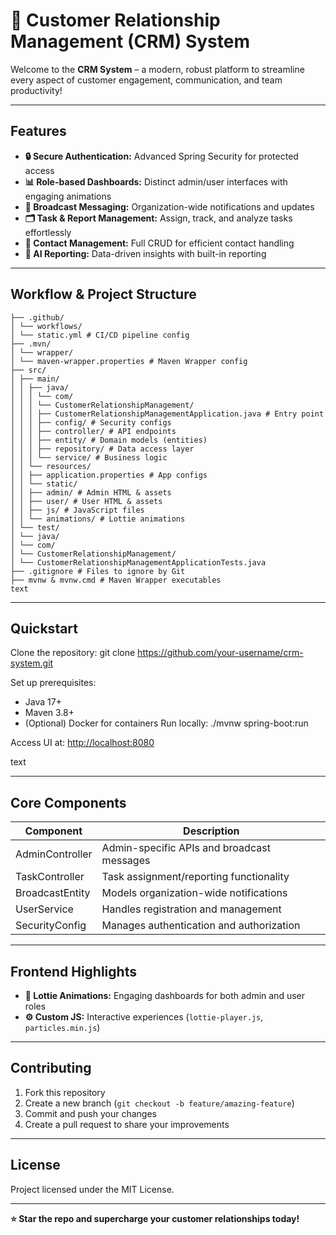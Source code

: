 # 🚀 Customer Relationship Management (CRM) System

Welcome to the **CRM System** – a modern, robust platform to streamline every aspect of customer engagement, communication, and team productivity!

---

## Features

- **🔒 Secure Authentication:** Advanced Spring Security for protected access  
- **📊 Role-based Dashboards:** Distinct admin/user interfaces with engaging animations  
- **📣 Broadcast Messaging:** Organization-wide notifications and updates  
- **🗂️ Task & Report Management:** Assign, track, and analyze tasks effortlessly  
- **📇 Contact Management:** Full CRUD for efficient contact handling  
- **🤖 AI Reporting:** Data-driven insights with built-in reporting  

---

## Workflow & Project Structure
```
├── .github/
│ └── workflows/
│ └── static.yml # CI/CD pipeline config
├── .mvn/
│ └── wrapper/
│ └── maven-wrapper.properties # Maven Wrapper config
├── src/
│ ├── main/
│ │ ├── java/
│ │ │ └── com/
│ │ │ └── CustomerRelationshipManagement/
│ │ │ ├── CustomerRelationshipManagementApplication.java # Entry point
│ │ │ ├── config/ # Security configs
│ │ │ ├── controller/ # API endpoints
│ │ │ ├── entity/ # Domain models (entities)
│ │ │ ├── repository/ # Data access layer
│ │ │ └── service/ # Business logic
│ │ └── resources/
│ │ ├── application.properties # App configs
│ │ └── static/
│ │ ├── admin/ # Admin HTML & assets
│ │ ├── user/ # User HTML & assets
│ │ ├── js/ # JavaScript files
│ │ └── animations/ # Lottie animations
│ └── test/
│ └── java/
│ └── com/
│ └── CustomerRelationshipManagement/
│ └── CustomerRelationshipManagementApplicationTests.java
├── .gitignore # Files to ignore by Git
├── mvnw & mvnw.cmd # Maven Wrapper executables
text
```
---

## Quickstart

Clone the repository:
git clone https://github.com/your-username/crm-system.git

Set up prerequisites:
- Java 17+
- Maven 3.8+
- (Optional) Docker for containers
Run locally:
./mvnw spring-boot:run

Access UI at:
[http://localhost:8080](https://mayank-sethiya.github.io/CUSTOMER_RELATIONSHIP_MANAGEMENT-SYSTEM/)

text

---

## Core Components

| Component         | Description                                |
|-------------------|--------------------------------------------|
| AdminController    | Admin-specific APIs and broadcast messages |
| TaskController     | Task assignment/reporting functionality    |
| BroadcastEntity    | Models organization-wide notifications     |
| UserService       | Handles registration and management         |
| SecurityConfig    | Manages authentication and authorization    |

---

## Frontend Highlights

- **🎥 Lottie Animations:** Engaging dashboards for both admin and user roles  
- **⚙️ Custom JS:** Interactive experiences (`lottie-player.js`, `particles.min.js`)  

---

## Contributing

1. Fork this repository  
2. Create a new branch (`git checkout -b feature/amazing-feature`)  
3. Commit and push your changes  
4. Create a pull request to share your improvements  

---

## License

Project licensed under the MIT License.

---

**⭐ Star the repo and supercharge your customer relationships today!**
